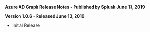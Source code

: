 **Azure AD Graph Release Notes - Published by Splunk June 13, 2019**


**Version 1.0.6 - Released June 13, 2019**

* Initial Release
